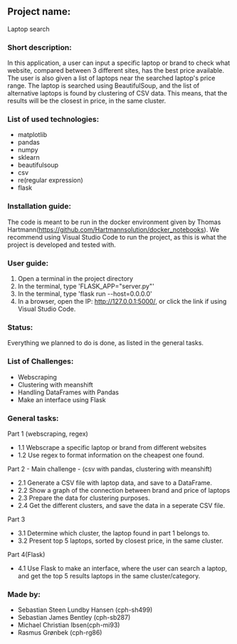 ## Project name:
Laptop search

### Short description:
In this application, a user can input a specific laptop or brand to check what website, compared between 3 different sites, has the best price available. The user is also given a list of laptops near the searched laptop's price range. The laptop is searched using BeautifulSoup, and the list of alternative laptops is found by clustering of CSV data. This means, that the results will be the closest in price, in the same cluster.

### List of used technologies:
* matplotlib
* pandas
* numpy
* sklearn
* beautifulsoup
* csv
* re(regular expression)
* flask

### Installation guide:
The code is meant to be run in the docker environment given by Thomas Hartmann(https://github.com/Hartmannsolution/docker_notebooks). We recommend using Visual Studio Code to run the project, as this is what the project is developed and tested with.

### User guide:
1. Open a terminal in the project directory
2. In the terminal, type 'FLASK_APP="server.py"'
3. In the terminal, type 'flask run --host=0.0.0.0'
4. In a browser, open the IP: http://127.0.0.1:5000/, or click the link if using Visual Studio Code.

### Status:
Everything we planned to do is done, as listed in the general tasks.

### List of Challenges:
* Webscraping
* Clustering with meanshift
* Handling DataFrames with Pandas
* Make an interface using Flask

### General tasks:
Part 1 (webscraping, regex)
* 1.1 Webscrape a specific laptop or brand from different websites
* 1.2 Use regex to format information on the cheapest one found.

Part 2 - Main challenge - (csv with pandas, clustering with meanshift)
* 2.1 Generate a CSV file with laptop data, and save to a DataFrame.
* 2.2 Show a graph of the connection between brand and price of laptops
* 2.3 Prepare the data for clustering purposes.
* 2.4 Get the different clusters, and save the data in a seperate CSV file.

Part 3
* 3.1 Determine which cluster, the laptop found in part 1 belongs to.
* 3.2 Present top 5 laptops, sorted by closest price, in the same cluster.

Part 4(Flask)
* 4.1 Use Flask to make an interface, where the user can search a laptop, and get the top 5 results laptops in the same cluster/category.


### Made by:
* Sebastian Steen Lundby Hansen (cph-sh499) 
* Sebastian James Bentley (cph-sb287)
* Michael Christian Ibsen(cph-mi93)
* Rasmus Grønbek (cph-rg86)
